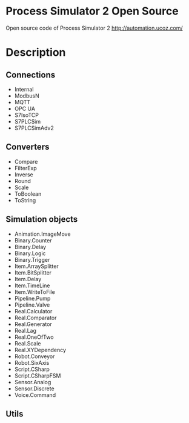 # Process Simulator 2 Open Source

Open source code of Process Simulator 2
http://automation.ucoz.com/

# Description

## Connections
* Internal
* ModbusN
* MQTT
* OPC UA
* S7IsoTCP
* S7PLCSim
* S7PLCSimAdv2

## Converters
* Compare
* FilterExp
* Inverse
* Round
* Scale
* ToBoolean
* ToString

## Simulation objects
* Animation.ImageMove
* Binary.Counter
* Binary.Delay
* Binary.Logic
* Binary.Trigger
* Item.ArraySplitter
* Item.BitSplitter
* Item.Delay
* Item.TimeLine
* Item.WriteToFile
* Pipeline.Pump
* Pipeline.Valve
* Real.Calculator
* Real.Comparator
* Real.Generator
* Real.Lag
* Real.OneOfTwo
* Real.Scale
* Real.XYDependency
* Robot.Conveyor
* Robot.SixAxis
* Script.CSharp
* Script.CSharpFSM
* Sensor.Analog
* Sensor.Discrete
* Voice.Command

## Utils
